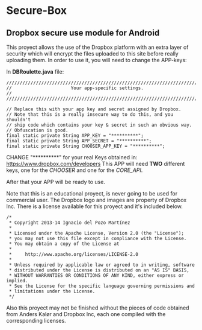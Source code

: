 Secure-Box
==========

Dropbox secure use module for Android
--------------------------------------

This proyect allows the use of the Dropbox platform with an extra layer of security which will encrypt the files uploaded to this site before really uploading them. In order to use it, you will need to change the APP-keys:

In **DBRoulette.java** file:

    ///////////////////////////////////////////////////////////////////////////
    //                      Your app-specific settings.                      //
    ///////////////////////////////////////////////////////////////////////////

    // Replace this with your app key and secret assigned by Dropbox.
    // Note that this is a really insecure way to do this, and you shouldn't
    // ship code which contains your key & secret in such an obvious way.
    // Obfuscation is good.
    final static private String APP_KEY = "**********";
    final static private String APP_SECRET = "**********";
    final static private String CHOOSER_APP_KEY = "**********";
    
CHANGE "**********" for your real Keys obtained in: https://www.dropbox.com/developers
This APP will need **TWO** different keys, one for the *CHOOSER* and one for the *CORE_API*.

After that your APP will be ready to use.

Note that this is an educational proyect, is never going to be used for commercial user. The Dropbox logo and images are property of Dropbox Inc. There is a license available for this proyect and it's included below.

    /*
     * Copyright 2013-14 Ignacio del Pozo Martínez
     *
     * Licensed under the Apache License, Version 2.0 (the "License");
     * you may not use this file except in compliance with the License.
     * You may obtain a copy of the License at
     *
     *     http://www.apache.org/licenses/LICENSE-2.0
     *
     * Unless required by applicable law or agreed to in writing, software
     * distributed under the License is distributed on an "AS IS" BASIS,
     * WITHOUT WARRANTIES OR CONDITIONS OF ANY KIND, either express or implied.
     * See the License for the specific language governing permissions and
     * limitations under the License.
     */
     
Also this proyect may not be finished without the pieces of code obtained from Anders Kalør and Dropbox Inc, each one compiled with the corresponding licenses.
